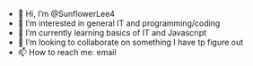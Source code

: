 - 👋 Hi, I’m @SunflowerLee4
- 👀 I’m interested in general IT and programming/coding
- 🌱 I’m currently learning basics of IT and Javascript
- 💞️ I’m looking to collaborate on something I have tp figure out
- 📫 How to reach me: email 

<!---
SunflowerLee4/SunflowerLee4 is a ✨ special ✨ repository because its `README.md` (this file) appears on your GitHub profile.
You can click the Preview link to take a look at your changes.
--->
